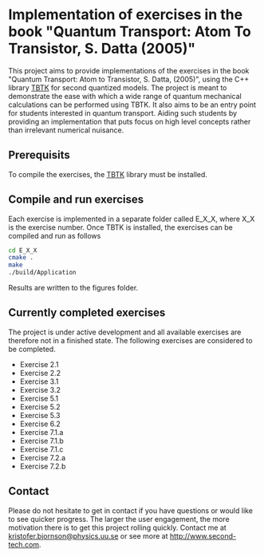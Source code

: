 # Implementation of exercises in the book "Quantum Transport: Atom To Transistor, S. Datta (2005)"

This project aims to provide implementations of the exercises in the book "Quantum Transport: Atom to Transistor, S. Datta, (2005)", using the C++ library [TBTK](https://github.com/dafer45/TBTK/) for second quantized models.
The project is meant to demonstrate the ease with which a wide range of quantum mechanical calculations can be performed using TBTK.
It also aims to be an entry point for students interested in quantum transport.
Aiding such students by providing an implementation that puts focus on high level concepts rather than irrelevant numerical nuisance.

## Prerequisits
To compile the exercises, the [TBTK](https://github.com/dafer45/TBTK/) library must be installed.

## Compile and run exercises
Each exercise is implemented in a separate folder called E_X_X, where X_X is the exercise number.
Once TBTK is installed, the exercises can be compiled and run as follows
```bash
cd E_X_X
cmake .
make
./build/Application
```
Results are written to the figures folder.

## Currently completed exercises
The project is under active development and all available exercises are therefore not in a finished state.
The following exercises are considered to be completed.

* Exercise 2.1
* Exercise 2.2
* Exercise 3.1
* Exercise 3.2
* Exercise 5.1
* Exercise 5.2
* Exercise 5.3
* Exercise 6.2
* Exercise 7.1.a
* Exercise 7.1.b
* Exercise 7.1.c
* Exercise 7.2.a
* Exercise 7.2.b

## Contact
Please do not hesitate to get in contact if you have questions or would like to see quicker progress.
The larger the user engagement, the more motivation there is to get this project rolling quickly.
Contact me at kristofer.bjornson@physics.uu.se or see more at http://www.second-tech.com.
